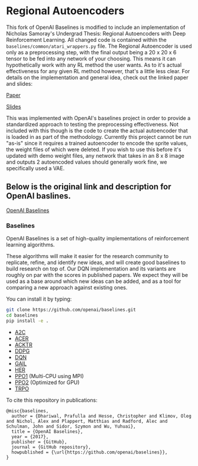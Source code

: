 # Regional Autoencoders 

This fork of OpenAI Baselines is modified to include an implementation of Nicholas Samoray's Undergrad Thesis: Regional Autoencoders with Deep Reinforcement Learning. All changed code is contained within the ```baselines/common/atari_wrappers.py``` file. The Regional Autoencoder is used only as a preprocessing step, with the final output being a 20 x 20 x 6 tensor to be fed into any network of your choosing. This means it can hypothetically work with any RL method the user wants. As to it's actual effectiveness for any given RL method however, that's a little less clear. For details on the implementation and general idea, check out the linked paper and slides:

[Paper](https://drive.google.com/file/d/0ByPtgS8fLWfQZ2pwZUVPT00xYVVUYS1hbEc4SzJFVjNQLUVJ/view?usp=sharing)

[Slides](https://docs.google.com/presentation/d/140BnuztjXdWlSPe8wHoPKsaLIMEI2QoChnVOQfIWVT4/edit?usp=sharing)

This was implemented with OpenAI's baselines project in order to provide a standardized approach to testing the preprocessing effectiveness. Not included with this though is the code to create the actual autoencoder that is loaded in as part of the methodology. Currently this project cannot be run "as-is" since it requires a trained autoencoder to encode the sprite values, the weight files of which were deleted. If you wish to use this before it's updated with demo weight files, any network that takes in an 8 x 8 image and outputs 2 autoencoded values should generally work fine, we specifically used a VAE. 

## Below is the original link and description for OpenAI baslines.
<!--
<img src="data/logo.jpg" width=25% align="right" /> 
-->

[OpenAI Baselines](https://github.com/openai/baselines)

### Baselines

OpenAI Baselines is a set of high-quality implementations of reinforcement learning algorithms.

These algorithms will make it easier for the research community to replicate, refine, and identify new ideas, and will create good baselines to build research on top of. Our DQN implementation and its variants are roughly on par with the scores in published papers. We expect they will be used as a base around which new ideas can be added, and as a tool for comparing a new approach against existing ones. 

You can install it by typing:

```bash
git clone https://github.com/openai/baselines.git
cd baselines
pip install -e .
```

- [A2C](baselines/a2c)
- [ACER](baselines/acer)
- [ACKTR](baselines/acktr)
- [DDPG](baselines/ddpg)
- [DQN](baselines/deepq)
- [GAIL](baselines/gail)
- [HER](baselines/her)
- [PPO1](baselines/ppo1) (Multi-CPU using MPI)
- [PPO2](baselines/ppo2) (Optimized for GPU)
- [TRPO](baselines/trpo_mpi)

To cite this repository in publications:

    @misc{baselines,
      author = {Dhariwal, Prafulla and Hesse, Christopher and Klimov, Oleg and Nichol, Alex and Plappert, Matthias and Radford, Alec and Schulman, John and Sidor, Szymon and Wu, Yuhuai},
      title = {OpenAI Baselines},
      year = {2017},
      publisher = {GitHub},
      journal = {GitHub repository},
      howpublished = {\url{https://github.com/openai/baselines}},
    }

